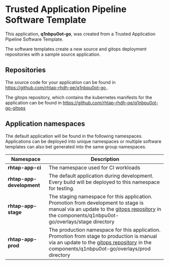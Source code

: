 # Trusted Application Pipeline Software Template

This application, **q1nbpu0ot-go**, was created from a Trusted Application Pipeline Software Template.

The software templates create a new source and gitops deployment repositories with a sample source application. 

## Repositories

The source code for your application can be found in [https://github.com/rhtap-rhdh-qe/q1nbpu0ot-go ](https://github.com/rhtap-rhdh-qe/q1nbpu0ot-go ).
 
The gitops repository, which contains the kubernetes manifests for the application can be found in 
[https://github.com/rhtap-rhdh-qe/q1nbpu0ot-go-gitops ](https://github.com/rhtap-rhdh-qe/q1nbpu0ot-go-gitops ) 

## Application namespaces 

The default application will be found in the following namespaces. Applications can be deployed into unique namespaces or multiple software templates can also bet generated into the same group namespaces.  

|  Namespace   |  Description   |  
| -------- | -------- |
| **rhtap-app-ci** | The namespace used for CI workloads |
| **rhtap-app-development** | The default application during development. Every build will be deployed to this namespace for testing. |
| **rhtap-app-stage** | The staging namespace for this application. Promotion from development to stage is manual via an update to the [gitops repository](https://github.com/rhtap-rhdh-qe/q1nbpu0ot-go-gitops ) in the components/q1nbpu0ot-go/overlays/stage directory |
| **rhtap-app-prod** | The production namespace for this application. Promotion from stage to production is manual via an update to the [gitops repository](https://github.com/rhtap-rhdh-qe/q1nbpu0ot-go-gitops ) in the components/q1nbpu0ot-go/overlays/prod directory |